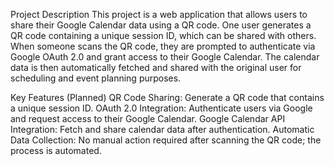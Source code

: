 Project Description
This project is a web application that allows users to share their Google Calendar data using a QR code. One user generates a QR code containing a unique session ID, 
which can be shared with others. When someone scans the QR code, they are prompted to authenticate via Google OAuth 2.0 and grant access to their Google Calendar. 
The calendar data is then automatically fetched and shared with the original user for scheduling and event planning purposes.

Key Features (Planned)
QR Code Sharing: Generate a QR code that contains a unique session ID.
OAuth 2.0 Integration: Authenticate users via Google and request access to their Google Calendar.
Google Calendar API Integration: Fetch and share calendar data after authentication.
Automatic Data Collection: No manual action required after scanning the QR code; the process is automated.
